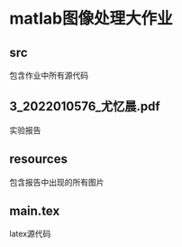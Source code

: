 # matlab图像处理大作业

## src
包含作业中所有源代码

## 3_2022010576_尤忆晨.pdf
实验报告

## resources
包含报告中出现的所有图片

## main.tex
latex源代码
